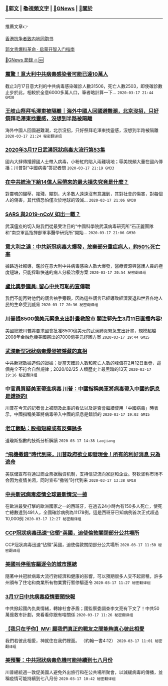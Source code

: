 ###  [:eagle:郭文](https://github.com/ourhimalayas/txt) | [:books:視頻文字](https://github.com/ourhimalayas/txt/blob/master/content/README.md) | [:newspaper:GNews](https://github.com/ourhimalayas/txt/blob/master/content/gnews/README.md) | [:pray:關於](https://github.com/ourhimalayas/home/tree/master/about)
---

推薦文章:point_right:

[香港抗争者致内地同胞书](https://github.com/ourhimalayas/news/blob/master/2019/08/a_letter_from_the_hong_kong_people.md)

[郭文贵爆料革命 · 启蒙开智入门指南](https://github.com/ourhimalayas/txt/issues/1)

[:newspaper:GNews 節錄 :fire: :new:](https://github.com/ourhimalayas/txt/blob/master/content/gnews/README.md) 



### [震驚！意大利中共病毒感染者可能已達10萬人](/content/gnews/1/README.md)

截止3月17日意大利的中共病毒感染確診人數31506，死亡人數2503，即使確診數止步於此，相較於全意6000多萬人口，筆者略計算一下...  `2020-03-17 21:44 GM30`

### [王岐山祭拜毛澤東被隔離｜海外中國人回國避難潮，北京沒招，只好祭拜毛澤東找靈感，沒想到半路被隔離](/content/gnews/2/README.md)

海外中國人回國避難潮，北京沒招，只好祭拜毛澤東找靈感，沒想到半路被隔離  `2020-03-17 21:24 秘密翻译组`

### [2020年3月17日武漢冠狀病毒大流行第53集](/content/gnews/3/README.md)

國內大肆傳播歸國人士帶入病毒，小粉紅的陷入兩難境地；辱美視頻大量在國內傳播；川普對“中國病毒”答記者問  `2020-03-17 21:19 GM33`

### [在中共統治下給14億人民帶來的最大損失究竟是什麼？](/content/gnews/4/README.md)

對靈魂的碾壓，摧殘，閹割，大多數人遠遠沒有意識到，其對社會的傷害，對每個人的傷害，其代價恐怕僅次於地球的毀滅...  `2020-03-17 21:06 GM30`

### [SARS 與2019-nCoV 如出一轍？](/content/gnews/5/README.md)

武漢瘟疫的切入點我們從最受注目的“中國科學院武漢病毒研究所”石正麗團隊和”南京軍區指揮部軍事醫學研究所”開始...  `2020-03-17 21:06 GM30`

### [意大利之淚：中共新冠病毒大爆發，放棄部分重症病人，約50%死亡率](/content/gnews/6/README.md)

據路透社報導，鑑於在意大利中共病毒感染人數大爆發，醫療資源與醫護人員的極度短缺，只能採取快速的病人分級治療方案  `2020-03-17 20:54 秘密翻译组`

### [盧比奧參議員: 留心中共可恥的宣傳戰](/content/gnews/7/README.md)

我們不能再對他們的謊言袖手旁觀，因為這些謊言已經導致經濟衰退和世界各地人民的生命受到威脅  `2020-03-17 20:36 秘密翻译组`

### [川普提8500億美元緊急支出計畫救股市 關注郭先生3月11日直播內容!](/content/gnews/8/README.md)

美國總統川普將要求國會批准8500億美元的武漢肺炎緊急支出計畫，規模超越2008年金融危機美國祭出的7000億美元紓困方案  `2020-03-17 19:44 GM15`

### [武漢新型冠狀病毒爆發被隱藏的真相](/content/gnews/9/README.md)

中共新冠數據造假的證據；從當天確診人數和死亡人數的峰值在2月12日重疊，這個完全不符合自然規律；2020/02/25 人類歷史上最黑暗的13天  `2020-03-17 19:16 秘密翻译组`

### [中官員質疑美軍帶進病毒 川普：中國指稱美軍將病毒帶入中國的訊息是錯誤的!](/content/gnews/10/README.md)

川普在今天的記者會上被問及此事的看法以及是否會繼續使用「中國病毒」時表示，中國指稱美軍將病毒帶入中國的訊息是錯誤的  `2020-03-17 19:03 GM15`

### [老江觀點：股指短線或有反彈誘多](/content/gnews/11/README.md)

道瓊斯指數的技術分析解讀  `2020-03-17 14:38 Laojiang`

### [“飛機撒錢”時代到來，川普政府欲立即發現金！所有的利好消息 只為逃命](/content/gnews/12/README.md)

美联储宣布将通过商业票据融资机制，支持信贷流向家庭和企业。努钦坚称市场不会因为疫情关闭，同时宣布“撒钱”时代到来  `2020-03-17 13:38 GM18`

### [中共新冠病毒疫情全球最新情況一掠](/content/gnews/13/README.md)

在歐洲最受打擊的歐洲國家之一的西班牙，在過去24小時內有150多人死亡，使死亡總數達到491人，全國確診病例為11178例，這是西班牙已知病例首次正式超過10,000例  `2020-03-17 12:27 秘密翻译组`

### [CCP冠狀病毒迅速“佔領”英國，迫使倫敦關閉部分公共場所](/content/gnews/14/README.md)

CCP冠狀病毒迅速“佔領”英國，迫使倫敦關閉部分公共場所  `2020-03-17 11:50 秘密翻译组`

### [美國叫停租客驅逐令的城市匯總](/content/gnews/15/README.md)

隨著中共冠狀病毒大流行對經濟和健康的影響，可以預期很多人交不起房租，許多州頒布了住宅和商業所有物業實行暫停驅逐令  `2020-03-17 11:27 秘密翻译组`

### [3月17日中共病毒疫情要聞快報](/content/gnews/16/README.md)

中共掀起國內仇美情緒，轉嫁社會矛盾；國監察委調查李文亮有下文了！中共50萬億救市計劃，來看看你跟有啥關係  `2020-03-17 11:26 秘密翻译组`

### [【我只在乎你】MV: 願我們真正的戰友之間能夠真心彼此相愛](/content/gnews/17/README.md)

我們若彼此相愛，神就住在我們裡面。 （約翰一書4:12）  `2020-03-17 11:01 秘密翻译组`

### [美預警：中共冠狀病毒危機可能持續到七八月份](/content/gnews/18/README.md)

川普總統週一敦促美國人避免外出旅行和在公共場所聚會，以減緩病毒的傳播，並稱疫情可能持續到七八月份  `2020-03-17 10:42 秘密翻译组`

